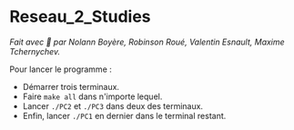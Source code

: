# Reseau_2_Studies

*Fait avec 🩷 par Nolann Boyère, Robinson Roué, Valentin Esnault, Maxime Tchernychev.*

Pour lancer le programme :
* Démarrer trois terminaux.
* Faire `make all` dans n'importe lequel.
* Lancer `./PC2` et `./PC3` dans deux des terminaux. 
* Enfin, lancer `./PC1` en dernier dans le terminal restant.
